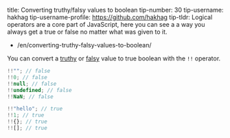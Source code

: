 title: Converting truthy/falsy values to boolean
tip-number: 30
tip-username: hakhag
tip-username-profile: https://github.com/hakhag
tip-tldr: Logical operators are a core part of JavaScript, here you can see a a way you always get a true or false no matter what was given to it.

- /en/converting-truthy-falsy-values-to-boolean/

You can convert a [truthy](https://developer.mozilla.org/en-US/docs/Glossary/Truthy) or [falsy](https://developer.mozilla.org/en-US/docs/Glossary/Falsy) value to true boolean with the `!!` operator.

```js
!!""; // false
!!0; // false
!!null; // false
!!undefined; // false
!!NaN; // false

!!"hello"; // true
!!1; // true
!!{}; // true
!![]; // true
```
